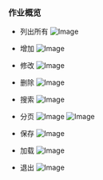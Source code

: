 ### 作业概览

- 列出所有
  ![Image](https://github.com/51reboot/xly1/blob/master/lesson03/niushaoshuai/pic/%E6%9F%A5.png?raw=true)

- 增加
  ![Image](https://github.com/51reboot/xly1/blob/master/lesson03/niushaoshuai/pic/%E5%A2%9E.png?raw=true)

- 修改
  ![Image](https://github.com/51reboot/xly1/blob/master/lesson03/niushaoshuai/pic/%E6%94%B9.png?raw=true)

- 删除
  ![Image](https://github.com/51reboot/xly1/blob/master/lesson03/niushaoshuai/pic/%E5%88%A0.png?raw=true)

- 搜索
  ![Image](https://github.com/51reboot/xly1/blob/master/lesson03/niushaoshuai/pic/%E6%9F%A5%E6%89%BE.png?raw=true)

- 分页
  ![Image](https://github.com/51reboot/xly1/blob/master/lesson03/niushaoshuai/pic/%E5%88%86%E9%A1%B5%E9%A2%84%E6%9F%A5.png?raw=true)
  ![Image](https://github.com/51reboot/xly1/blob/master/lesson03/niushaoshuai/pic/%E5%88%86%E9%A1%B5.png?raw=true)

- 保存
  ![Image](https://github.com/51reboot/xly1/blob/master/lesson03/niushaoshuai/pic/%E4%BF%9D%E5%AD%98%E6%96%87%E4%BB%B6.png?raw=true)

- 加载
  ![Image](https://github.com/51reboot/xly1/blob/master/lesson03/niushaoshuai/pic/%E5%8A%A0%E8%BD%BD%E6%96%87%E4%BB%B6.png?raw=true)

- 退出
  ![Image](https://github.com/51reboot/xly1/blob/master/lesson03/niushaoshuai/pic/%E9%80%80%E5%87%BA.png?raw=true)


